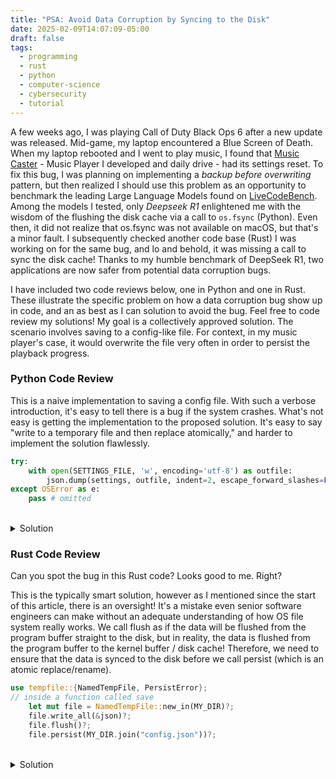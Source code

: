 ```yaml
---
title: "PSA: Avoid Data Corruption by Syncing to the Disk"
date: 2025-02-09T14:07:09-05:00
draft: false
tags:
  - programming
  - rust
  - python
  - computer-science
  - cybersecurity
  - tutorial
---
```


A few weeks ago, I was playing Call of Duty Black Ops 6 after a new update was released. Mid-game, my laptop encountered a Blue Screen of Death. When my laptop rebooted and I went to play music, I found that [Music Caster](https://github.com/elibroftw/music-caster/) - Music Player I developed and daily drive - had its settings reset. To fix this bug, I was planning on implementing a _backup before overwriting_ pattern, but then realized I should use this problem as an opportunity to benchmark the leading Large Language Models found on [LiveCodeBench](https://livecodebench.github.io/leaderboard.html). Among the models I tested, only _Deepseek R1_ enlightened me with the wisdom of the flushing the disk cache via a call to `os.fsync` (Python). Even then, it did not realize that os.fsync was not available on macOS, but that's a minor fault. I subsequently checked another code base (Rust) I was working on for the same bug, and lo and behold, it was missing a call to sync the disk cache! Thanks to my humble benchmark of DeepSeek R1, two applications are now safer from potential data corruption bugs.

I have included two code reviews below, one in Python and one in Rust. These illustrate the specific problem on how a data corruption bug show up in code, and an as best as I can solution to avoid the bug. Feel free to code review my solutions! My goal is a collectively approved solution. The scenario involves saving to a config-like file. For context, in my music player's case, it would overwrite the file very often in order to persist the playback progress.

### Python Code Review

This is a naive implementation to saving a config file. With such a verbose introduction, it's easy to tell there is a bug if the system crashes. What's not easy is getting the implementation to the proposed solution. It's easy to say "write to a temporary file and then replace atomically," and harder to implement the solution flawlessly.

```py
try:
    with open(SETTINGS_FILE, 'w', encoding='utf-8') as outfile:
        json.dump(settings, outfile, indent=2, escape_forward_slashes=False)
except OSError as e:
    pass # omitted
```

<br>
<details><summary>Solution</summary>

1. Write to a temporary file. `NamedTemporaryFile` is the way to go as it also has more secure default file permissions (owner-only permissions) than simply opening a file to write to it. Note that `SETTINGS_FILE` is an instance of `pathlib.Path`
2. Ensure that this temporary file won't be deleted upon close since we need to replace the persistent settings file
3. Ensure that if there is a program buffer regarding writing to files, that this buffer is flushed
4. Ensure that the OS disk cache is flushed to the physical disk via `os.fsync` and `F_FULLFSYNC` on macOS
    - Unfortunately Python's [`os.fsync`](https://docs.python.org/3/library/os.html#os.fsync) is unavailable on macOS, which is a great example of it's lack luster cross platform ability. On macOS, we need to use [`fcntl.fcntl(tmp_file.fileno(), fcntl.F_FULLFSYNC)`](https://github.com/rust-lang/rust/commit/d602a6b942e32f4f9a36b6c44471cfcd80a81bb6#diff-8ab68a7768c78998ca029efe4870677bc8722b5ac0bed5fb68944086202fe0e0R534)
    - I have made a [post](https://discuss.python.org/t/call-f-fullfsync-in-os-fsync-for-macos/79332) on the Python forums asking to support fsync on macOS similar to Rust's implementation of sync_all. I would appreciate some likes on this.
    - Technically, you could also write three if statements and use [os.fdatasync](https://docs.python.org/3/library/os.html#os.fdatasync) when running on Unix, but I'd argue it's better to migrate away from Python at that point!
5. Close the temporary file
6. Atomically replace the settings file with the temporary file

```py
from tempfile import NamedTemporaryFile
try:
    import fcntl
except ImportError:  # not supported in Windows
    pass
try:
    tmp_file = NamedTemporaryFile(mode='w', encoding='utf-8', prefix=SETTINGS_FILE.name, dir=SETTINGS_FILE.parent, suffix='.tmp', delete=False)
    json.dump(settings, tmp_file, indent=2, escape_forward_slashes=False)
    # send to kernel buffer
    tmp_file.flush()
    # inform OS to write to disk to avoid a situation where the file is replaced but not written to
    if platform.system() == 'Darwin':
        fcntl.fcntl(tmp_file.fileno(), fcntl.F_FULLFSYNC)
    else:
        os.fsync(tmp_file.fileno())
    tmp_file.close()
    # an atomic operation which avoids any settings file corruption at crash
    os.replace(tmp_file.name, SETTINGS_FILE)
    settings_last_modified = os.path.getmtime(SETTINGS_FILE)
    # this atomic operation ensures that a settings.file will exist if the system crashes before/after the system call
    os.replace(tmp_file, SETTINGS_FILE)
except OSError as e:
    pass
```

</details>

### Rust Code Review

Can you spot the bug in this Rust code? Looks good to me. Right?

This is the typically smart solution, however as I mentioned since the start of this article, there is an oversight! It's a mistake even senior software engineers can make without an adequate understanding of how OS file system really works. We call flush as if the data will be flushed from the program buffer straight to the disk, but in reality, the data is flushed from the program buffer to the kernel buffer / disk cache! Therefore, we need to ensure that the data is synced to the disk before we call persist (which is an atomic replace/rename).

```rs
use tempfile::{NamedTempFile, PersistError};
// inside a function called save
    let mut file = NamedTempFile::new_in(MY_DIR)?;
    file.write_all(&json)?;
    file.flush()?;
    file.persist(MY_DIR.join("config.json"))?;
```

<br>
<details><summary>Solution</summary>

To ensure that the file is synced to the disk before we persist the temporary file, call [file.as_file_mut().sync_data()](https://doc.rust-lang.org/std/fs/struct.File.html#method.sync_data).

```rs
use tempfile::{NamedTempFile, PersistError};
// inside a function called save
    let mut file = NamedTempFile::new_in(MY_DIR)?;
    file.write_all(&json)?;
    file.flush()?;
    file.as_file_mut().sync_data()?;
    file.persist(MY_DIR.join("config.json"))?;
```

</details>
